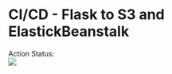 # CI/CD - Flask to S3 and ElastickBeanstalk

Action Status: <br>
<img src="https://github.com/dkoval-py/GitHub-Actions-AWS/workflows/CI-CD-Flask-S3-ElasticBeanstalk/badge.svg?branch=master"><br>
